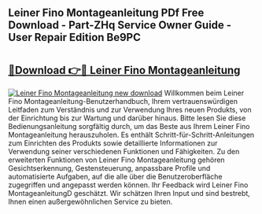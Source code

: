 ## Leiner Fino Montageanleitung PDf Free Download - Part-ZHq Service Owner Guide - User Repair Edition Be9PC

# <h2><a href="http://df7kvze.blite.top/?on=Leiner+Fino+Montageanleitung">🔗Download 👉🔴 Leiner Fino Montageanleitung</a></h2>

[![Leiner Fino Montageanleitung new download](https://i.imgur.com/lujVjoI.png)](http://df7kvze.blite.top/?on=Leiner+Fino+Montageanleitung)
Willkommen beim Leiner Fino Montageanleitung-Benutzerhandbuch, Ihrem vertrauenswürdigen Leitfaden zum Verständnis und zur Verwendung Ihres neuen Produkts, von der Einrichtung bis zur Wartung und darüber hinaus. Bitte lesen Sie diese Bedienungsanleitung sorgfältig durch, um das Beste aus Ihrem Leiner Fino Montageanleitung herauszuholen. Es enthält Schritt-für-Schritt-Anleitungen zum Einrichten des Produkts sowie detaillierte Informationen zur Verwendung seiner verschiedenen Funktionen und Fähigkeiten. Zu den erweiterten Funktionen von Leiner Fino Montageanleitung gehören Gesichtserkennung, Gestensteuerung, anpassbare Profile und automatisierte Aufgaben, auf die alle über die Benutzeroberfläche zugegriffen und angepasst werden können. Ihr Feedback wird Leiner Fino MontageanleitungD geschätzt. Wir schätzen Ihren Input und sind bestrebt, Ihnen einen außergewöhnlichen Service zu bieten.

